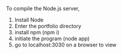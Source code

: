 To compile the Node.js server,
  1. Install Node
  2. Enter the portfolio directory
  3. install npm (npm i)
  4. initiate the program (node app)
  5. go to localhost:3030 on a browser to view
